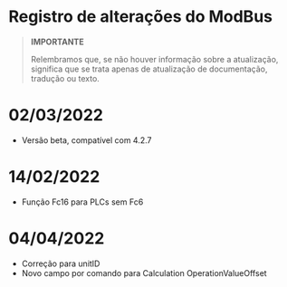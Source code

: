 # Registro de alterações do ModBus

>**IMPORTANTE**
>
>Relembramos que, se não houver informação sobre a atualização, significa que se trata apenas de atualização de documentação, tradução ou texto.

# 02/03/2022

- Versão beta, compatível com 4.2.7

# 14/02/2022

- Função Fc16 para PLCs sem Fc6

# 04/04/2022

- Correção para unitID
- Novo campo por comando para Calculation OperationValueOffset
